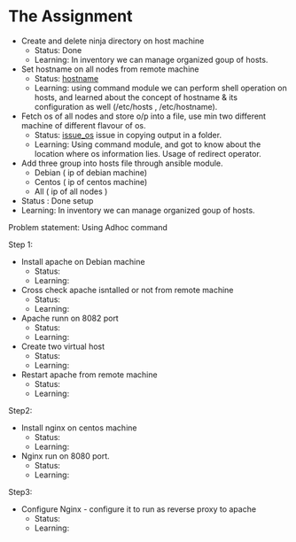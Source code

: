 # The Assignment

-  Create and delete ninja directory on host machine
    - Status: Done
    - Learning: In inventory we can manage organized goup of hosts.
-  Set hostname on all nodes from remote machine
    - Status: [hostname](https://github.com/sudiptninja/Assignments-Ansible/blob/master/Media/hostname.png)
    - Learning: using command module we can perform shell operation on hosts, and learned about the concept of hostname & its configuration as well (/etc/hosts , /etc/hostname).
-  Fetch os of all nodes and store o/p into a file, use min two different machine of different flavour of os.
   - Status: [issue_os](https://github.com/sudiptninja/Assignments-Ansible/blob/master/Media/issue_os.png) issue in copying output in a folder.
   - Learning: Using command module, and got to know about the location where os information lies. Usage of redirect operator.
-  Add three group into hosts file through ansible module.
      - Debian ( ip of debian machine)
    - Centos ( ip of centos machine)
    -  All ( ip of all nodes )
- Status : Done setup
- Learning: In inventory we can manage organized goup of hosts.

Problem statement: Using Adhoc command

Step 1:

- Install apache on Debian machine
  - Status: 
  - Learning:
- Cross check apache isntalled or not from remote machine
  - Status: 
  - Learning:
- Apache runn  on 8082 port
    - Status:
    - Learning:
- Create two virtual host
  - Status:
  - Learning:
- Restart apache from remote machine
   - Status:
   - Learning:

Step2:

- Install nginx on centos machine
  - Status:
  - Learning:
-  Nginx run on 8080 port.
   - Status:
   - Learning:


Step3:

- Configure Nginx - configure it to run as reverse proxy to apache
  - Status:
  - Learning:
